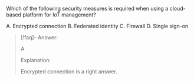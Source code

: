 
Which of the following security measures is required when using a cloud-based platform for IoT management? 

A. Encrypted connection 
B. Federated identity 
C. Firewall 
D. Single sign-on

> [!faq]- Answer: 
> 
> A 
> 
> Explanation: 
> 
> Encrypted connection is a right answer.

